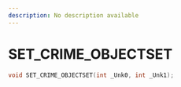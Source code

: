 ```yaml
---
description: No description available 
---
```


# SET_CRIME_OBJECTSET

```cpp
void SET_CRIME_OBJECTSET(int _Unk0, int _Unk1);
```